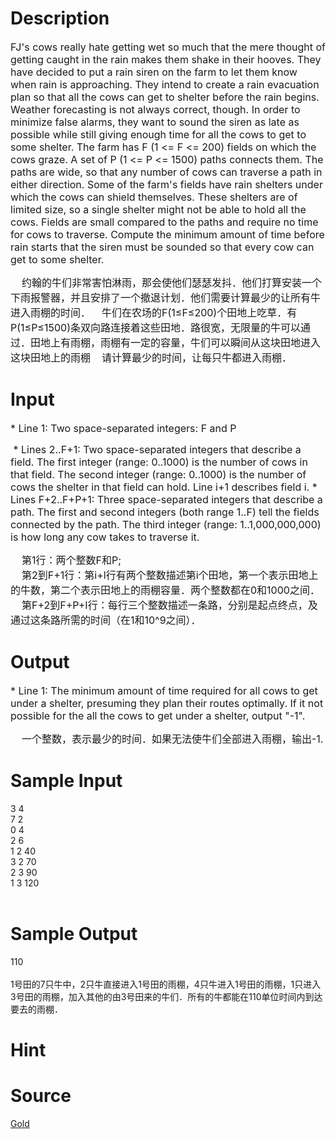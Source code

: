 
# Description

<div class="content"><p><span style="font-size: medium">FJ&#39;s cows really hate getting wet so much that the mere thought of getting caught in the rain makes them shake in their hooves. They have decided to put a rain siren on the farm to let them know when rain is approaching. They intend to create a rain evacuation plan so that all the cows can get to shelter before the rain begins. Weather forecasting is not always correct, though. In order to minimize false alarms, they want to sound the siren as late as possible while still giving enough time for all the cows to get to some shelter. The farm has F (1 &lt;= F &lt;= 200) fields on which the cows graze. A set of P (1 &lt;= P &lt;= 1500) paths connects them. The paths are wide, so that any number of cows can traverse a path in either direction. Some of the farm&#39;s fields have rain shelters under which the cows can shield themselves. These shelters are of limited size, so a single shelter might not be able to hold all the cows. Fields are small compared to the paths and require no time for cows to traverse. Compute the minimum amount of time before rain starts that the siren must be sounded so that every cow can get to some shelter. </span></p>
<div><span style="font-size: medium">    约翰的牛们非常害怕淋雨，那会使他们瑟瑟发抖．他们打算安装一个下雨报警器，并且安排了一个撤退计划．他们需要计算最少的让所有牛进入雨棚的时间．</span><span style="font-size: medium">    牛们在农场的F(1≤F≤200)个田地上吃草．有P(1≤P≤1500)条双向路连接着这些田地．</span><span style="font-size: medium">路很宽，无限量的牛可以通过．田地上有雨棚，雨棚有一定的容量，牛们可以瞬间从这块田地进入这块田地上的雨棚    请计算最少的时间，让每只牛都进入雨棚．</span></div></div>

# Input

<div class="content"><p><span style="font-size: medium">* Line 1: Two space-separated integers: F and P </span></p>
<p><span style="font-size: medium"> * Lines 2..F+1: Two space-separated integers that describe a field. The first integer (range: 0..1000) is the number of cows in that field. The second integer (range: 0..1000) is the number of cows the shelter in that field can hold. Line i+1 describes field i. * Lines F+2..F+P+1: Three space-separated integers that describe a path. The first and second integers (both range 1..F) tell the fields connected by the path. The third integer (range: 1..1,000,000,000) is how long any cow takes to traverse it. </span></p>
<div><span style="font-size: medium">    第1行：两个整数F和P;</span></div>
<div><span style="font-size: medium">    第2到F+1行：第i+l行有两个整数描述第i个田地，第一个表示田地上的牛数，第二个表示田地上的雨棚容量．两个整数都在0和1000之间．</span></div>
<div><span style="font-size: medium">    第F+2到F+P+I行：每行三个整数描述一条路，分别是起点终点，及通过这条路所需的时间（在1和10^9之间）．</span></div></div>

# Output

<div class="content"><p><span style="font-size: medium">* Line 1: The minimum amount of time required for all cows to get under a shelter, presuming they plan their routes optimally. If it not possible for the all the cows to get under a shelter, output &#34;-1&#34;. </span></p>
<div><span style="font-size: medium">    一个整数，表示最少的时间．如果无法使牛们全部进入雨棚，输出-1.</span></div></div>

# Sample Input

<div class="content"><span class="sampledata">3 4<br/>
7 2<br/>
0 4<br/>
2 6<br/>
1 2 40<br/>
3 2 70<br/>
2 3 90<br/>
1 3 120<br/>
<br/>
</span></div>

# Sample Output

<div class="content"><span class="sampledata">110<br/>
<br/>
    1号田的7只牛中，2只牛直接进入1号田的雨棚，4只牛进入1号田的雨棚，1只进入3号田的雨棚，加入其他的由3号田来的牛们．所有的牛都能在110单位时间内到达要去的雨棚．</span></div>

# Hint

<div class="content"><p></p></div>

# Source

<div class="content"><p><a href="problemset.php?search=Gold">Gold</a></p></div>

